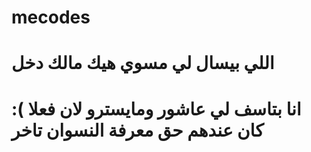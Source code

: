 # mecodes

# اللي بيسال لي مسوي هيك مالك دخل 
# :( انا بتاسف لي عاشور ومايسترو لان فعلا كان عندهم حق معرفة النسوان تاخر 
